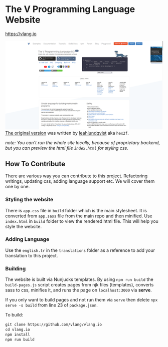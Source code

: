 # The V Programming Language Website

https://vlang.io

![Example](example.png)\
[The original version](https://github.com/hex2f/vlang.io) was written by [leahlundqvist](https://github.com/hex2f) aka ``hex2f``.

*note: You can't run the whole site locally, because of proprietary backend, but you can preview the html file `index.html` for styling css.*

## How To Contribute

There are various way you can contribute to this project. Refactoring writings, updating css, adding language support etc. We will cover them one by one.

### Styling the website

There is `app.css` file in ``build`` folder  which is the main stylesheet. It is converted from `app.sass` file from the main repo and then minified. Use `index.html` in ``build`` folder to view the rendered html file. This will help you style the website.

### Adding Language

Use the `english.tr` in the ``translations`` folder as a reference to add your translation to this project.

### Building

The website is built via Nunjucks templates. By using ``npm run build`` the ``build-pages.js`` script creates pages from njk files (templates), converts sass to css, minifies it, and runs the page on ``localhost:3000`` via **serve**.

If you only want to build pages and not run them via ``serve`` then delete ``npx serve -s build`` from line 23 of ``package.json``.

To build:
```
git clone https://github.com/vlang/vlang.io
cd vlang.io
npm install
npm run build
```